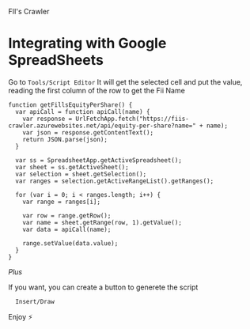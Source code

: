 FII's Crawler

# Integrating with Google SpreadSheets

Go to  `Tools/Script Editor`
It will get the selected cell and put the value, reading the first column of the row to get the Fii Name
```
function getFillsEquityPerShare() {
  var apiCall = function apiCall(name) {
    var response = UrlFetchApp.fetch("https://fiis-crawler.azurewebsites.net/api/equity-per-share?name=" + name);
    var json = response.getContentText();
    return JSON.parse(json);
  }

  var ss = SpreadsheetApp.getActiveSpreadsheet();
  var sheet = ss.getActiveSheet();
  var selection = sheet.getSelection();
  var ranges = selection.getActiveRangeList().getRanges();

  for (var i = 0; i < ranges.length; i++) {
    var range = ranges[i];

    var row = range.getRow();
    var name = sheet.getRange(row, 1).getValue();
    var data = apiCall(name);

    range.setValue(data.value);
  }
}
```

*Plus*

If you want, you can create a button to generete the script
```
  Insert/Draw
```

Enjoy ⚡️